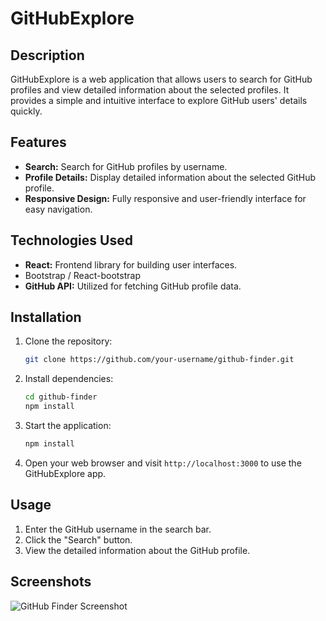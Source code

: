 # GitHubExplore

## Description
GitHubExplore is a web application that allows users to search for GitHub profiles and view detailed information about the selected profiles. It provides a simple and intuitive interface to explore GitHub users' details quickly.

## Features
- **Search:** Search for GitHub profiles by username.
- **Profile Details:** Display detailed information about the selected GitHub profile.
- **Responsive Design:** Fully responsive and user-friendly interface for easy navigation.

## Technologies Used
- **React:** Frontend library for building user interfaces.
- Bootstrap / React-bootstrap
- **GitHub API:** Utilized for fetching GitHub profile data.

## Installation
1. Clone the repository:
   ```bash
   git clone https://github.com/your-username/github-finder.git
2. Install dependencies:
   ```bash
   cd github-finder
   npm install
3. Start the application:
   ```bash
   npm install
3. Open your web browser and visit `http://localhost:3000` to use the GitHubExplore app.
   

## Usage
1. Enter the GitHub username in the search bar.
2. Click the "Search" button.
3. View the detailed information about the GitHub profile.

## Screenshots
![GitHub Finder Screenshot](url-to-screenshot)
